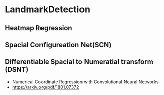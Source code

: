 # LandmarkDetection
## Heatmap Regression
## Spacial Configureation Net(SCN)

## Differentiable Spacial to Numeratial transform (DSNT)
- Numerical Coordinate Regression with Convolutional Neural Networks
- https://arxiv.org/pdf/1801.07372
